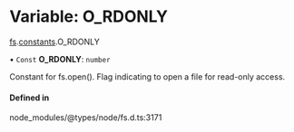 # Variable: O\_RDONLY

[fs](../modules/fs.md).[constants](../modules/fs.constants.md).O_RDONLY

• `Const` **O\_RDONLY**: `number`

Constant for fs.open(). Flag indicating to open a file for read-only access.

#### Defined in

node_modules/@types/node/fs.d.ts:3171
